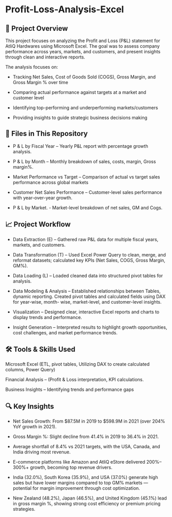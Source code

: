 # Profit-Loss-Analysis-Excel

## 📌 Project Overview

This project focuses on analyzing the Profit and Loss (P&L) statement for AtliQ Hardwares using Microsoft Excel. The goal was to assess company performance across years, markets, and customers, and present insights through clean and interactive reports.

The analysis focuses on:

- Tracking Net Sales, Cost of Goods Sold (COGS), Gross Margin, and Gross Margin % over time

- Comparing actual performance against targets at a market and customer level

- Identifying top-performing and underperforming markets/customers

- Providing insights to guide strategic business decisions making

## 📂 Files in This Repository

- P & L by Fiscal Year – Yearly P&L report with percentage growth analysis. 

- P & L by Month – Monthly breakdown of sales, costs, margin, Gross margin%.

- Market Performance vs Target – Comparison of actual vs target sales performance across global markets

- Customer Net Sales Performance – Customer-level sales performance with year-over-year growth.

- P & L by Market. - Market-level breakdown of net sales, GM and Cogs.

## 📈 Project Workflow

- Data Extraction (E) – Gathered raw P&L data for multiple fiscal years, markets, and customers.

- Data Transformation (T) – Used Excel Power Query to clean, merge, and reformat datasets; calculated key KPIs (Net Sales, COGS, Gross Margin, GM%).

- Data Loading (L) – Loaded cleaned data into structured pivot tables for analysis.

- Data Modeling & Analysis – Established relationships between Tables, dynamic reporting. Created pivot tables and calculated fields using DAX for year-wise,    month- wise, market-level, and customer-level insights.

- Visualization – Designed clear, interactive Excel reports and charts to display trends and performance.

- Insight Generation – Interpreted results to highlight growth opportunities, cost challenges, and market performance trends.

## 🛠 Tools & Skills Used

Microsoft Excel (ETL, pivot tables, Utilizing DAX to create calculated columns, Power Query)

Financial Analysis – (Profit & Loss interpretation, KPI calculations.

Business Insights – Identifying trends and performance gaps

## 🔍 Key Insights

- Net Sales Growth: From $87.5M in 2019 to $598.9M in 2021 (over 204% YoY growth in 2021).

- Gross Margin %: Slight decline from 41.4% in 2019 to 36.4% in 2021.

- Average shortfall of 8.4% vs 2021 targets, with the USA, Canada, and India driving most revenue.

- E-commerce platforms like Amazon and AtliQ eStore delivered 200%–300%+ growth, becoming top revenue drivers.

- India (32.0%), South Korea (35.9%), and USA (37.0%) generate high sales but have lower margins compared to top GM% markets — potential for margin improvement through cost optimization.

- New Zealand (48.2%), Japan (46.5%), and United Kingdom (45.1%) lead in gross margin %, showing strong cost efficiency or premium pricing strategies.
